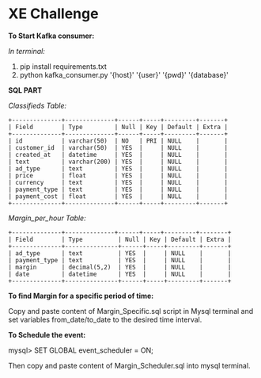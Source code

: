 # XE Challenge

**To Start Kafka consumer:**

*In terminal:*
1. pip install requirements.txt
2. python kafka_consumer.py '{host}' '{user}' '{pwd}' '{database}'

**SQL PART** 

*Classifieds Table:*


```
+--------------+--------------+------+-----+---------+-------+
| Field        | Type         | Null | Key | Default | Extra |
+--------------+--------------+------+-----+---------+-------+
| id           | varchar(50)  | NO   | PRI | NULL    |       |
| customer_id  | varchar(50)  | YES  |     | NULL    |       |
| created_at   | datetime     | YES  |     | NULL    |       |
| text         | varchar(200) | YES  |     | NULL    |       |
| ad_type      | text         | YES  |     | NULL    |       |
| price        | float        | YES  |     | NULL    |       |
| currency     | text         | YES  |     | NULL    |       |
| payment_type | text         | YES  |     | NULL    |       |
| payment_cost | float        | YES  |     | NULL    |       |
+--------------+--------------+------+-----+---------+-------+
```

*Margin_per_hour Table:*
```
+--------------+--------------+------+-----+---------+--------+
| Field        | Type          | Null | Key | Default | Extra |
+--------------+---------------+------+-----+---------+-------+
| ad_type      | text          | YES  |     | NULL    |       |
| payment_type | text          | YES  |     | NULL    |       |
| margin       | decimal(5,2)  | YES  |     | NULL    |       |
| date         | datetime      | YES  |     | NULL    |       |
+--------------+---------------+------+-----+---------+-------+
```
**To find Margin for a specific period of time:**

Copy and paste content of Margin_Specific.sql script in Mysql terminal and set variables from_date/to_date to the desired time interval.

**To Schedule the event:**

mysql> SET GLOBAL event_scheduler = ON;

Then copy and paste content of Margin_Scheduler.sql into mysql terminal.
